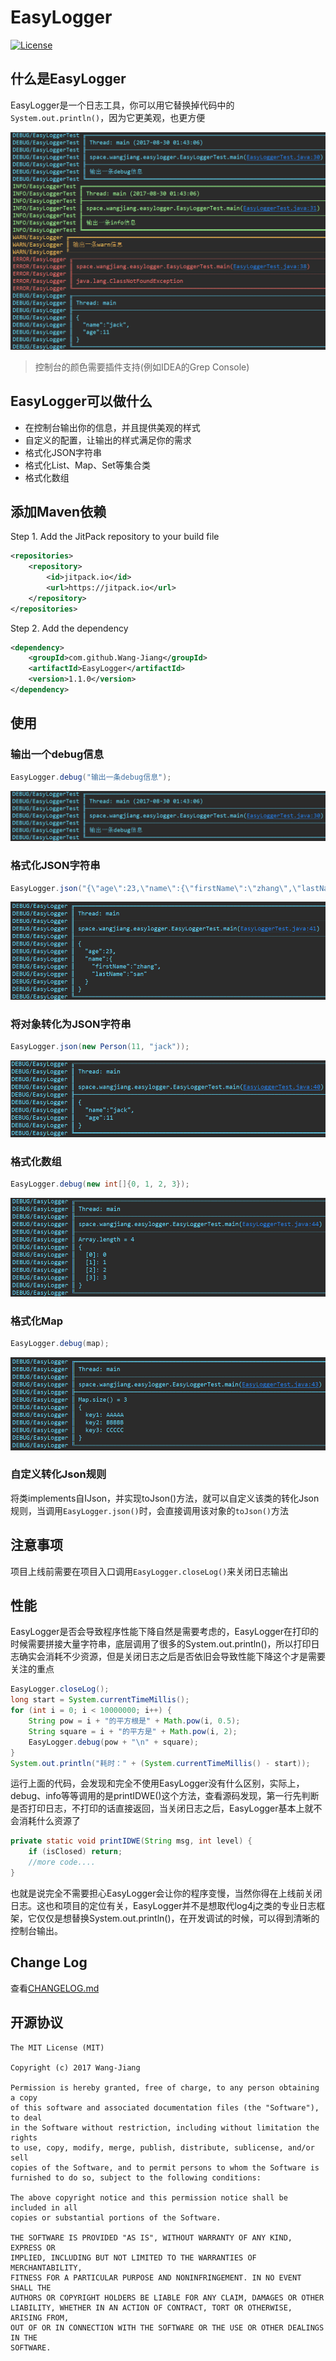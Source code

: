 # EasyLogger

[![License](https://img.shields.io/badge/license-MIT-blue.svg)](http://www.opensource.org/licenses/mit-license.php)

## 什么是EasyLogger
EasyLogger是一个日志工具，你可以用它替换掉代码中的```System.out.println()```，因为它更美观，也更方便
<div align="center">
	<img src="screenshot/screenshot-000.png">
</div>

> 控制台的颜色需要插件支持(例如IDEA的Grep Console)

## EasyLogger可以做什么
* 在控制台输出你的信息，并且提供美观的样式
* 自定义的配置，让输出的样式满足你的需求
* 格式化JSON字符串
* 格式化List、Map、Set等集合类
* 格式化数组

## 添加Maven依赖
Step 1. Add the JitPack repository to your build file
```xml
<repositories>
    <repository>
        <id>jitpack.io</id>
        <url>https://jitpack.io</url>
    </repository>
</repositories>
```
Step 2. Add the dependency
```xml
<dependency>
    <groupId>com.github.Wang-Jiang</groupId>
    <artifactId>EasyLogger</artifactId>
    <version>1.1.0</version>
</dependency>
```

## 使用
### 输出一个debug信息
```java
EasyLogger.debug("输出一条debug信息");
```

<div align="center">
	<img src="screenshot/screenshot-001.png">
</div>

### 格式化JSON字符串
```java
EasyLogger.json("{\"age\":23,\"name\":{\"firstName\":\"zhang\",\"lastName\":\"san\"}} ");
```
<div align="center">
	<img src="screenshot/screenshot-002.png">
</div>

### 将对象转化为JSON字符串
```java
EasyLogger.json(new Person(11, "jack"));
```
<div align="center">
	<img src="screenshot/screenshot-003.png">
</div>

### 格式化数组
```java
EasyLogger.debug(new int[]{0, 1, 2, 3});
```
<div align="center">
	<img src="screenshot/screenshot-004.png">
</div>

### 格式化Map
```java
EasyLogger.debug(map);
```
<div align="center">
	<img src="screenshot/screenshot-005.png">
</div>

### 自定义转化Json规则
将类implements自IJson，并实现toJson()方法，就可以自定义该类的转化Json规则，当调用```EasyLogger.json()```时，会直接调用该对象的```toJson()```方法

## 注意事项
项目上线前需要在项目入口调用```EasyLogger.closeLog()```来关闭日志输出

## 性能
EasyLogger是否会导致程序性能下降自然是需要考虑的，EasyLogger在打印的时候需要拼接大量字符串，底层调用了很多的System.out.println()，所以打印日志确实会消耗不少资源，但是关闭日志之后是否依旧会导致性能下降这个才是需要关注的重点

```java
EasyLogger.closeLog();
long start = System.currentTimeMillis();
for (int i = 0; i < 10000000; i++) {
    String pow = i + "的平方根是" + Math.pow(i, 0.5);
    String square = i + "的平方是" + Math.pow(i, 2);
    EasyLogger.debug(pow + "\n" + square);
}
System.out.println("耗时：" + (System.currentTimeMillis() - start));
```
运行上面的代码，会发现和完全不使用EasyLogger没有什么区别，实际上，debug、info等等调用的是printIDWE()这个方法，查看源码发现，第一行先判断是否打印日志，不打印的话直接返回，当关闭日志之后，EasyLogger基本上就不会消耗什么资源了

```java
private static void printIDWE(String msg, int level) {
    if (isClosed) return;
    //more code....
}
```

也就是说完全不需要担心EasyLogger会让你的程序变慢，当然你得在上线前关闭日志。这也和项目的定位有关，EasyLogger并不是想取代log4j之类的专业日志框架，它仅仅是想替换System.out.println()，在开发调试的时候，可以得到清晰的控制台输出。

## Change Log
查看[CHANGELOG.md](CHANGELOG.md)

## 开源协议
    The MIT License (MIT)

    Copyright (c) 2017 Wang-Jiang

    Permission is hereby granted, free of charge, to any person obtaining a copy
    of this software and associated documentation files (the "Software"), to deal
    in the Software without restriction, including without limitation the rights
    to use, copy, modify, merge, publish, distribute, sublicense, and/or sell
    copies of the Software, and to permit persons to whom the Software is
    furnished to do so, subject to the following conditions:

    The above copyright notice and this permission notice shall be included in all
    copies or substantial portions of the Software.

    THE SOFTWARE IS PROVIDED "AS IS", WITHOUT WARRANTY OF ANY KIND, EXPRESS OR
    IMPLIED, INCLUDING BUT NOT LIMITED TO THE WARRANTIES OF MERCHANTABILITY,
    FITNESS FOR A PARTICULAR PURPOSE AND NONINFRINGEMENT. IN NO EVENT SHALL THE
    AUTHORS OR COPYRIGHT HOLDERS BE LIABLE FOR ANY CLAIM, DAMAGES OR OTHER
    LIABILITY, WHETHER IN AN ACTION OF CONTRACT, TORT OR OTHERWISE, ARISING FROM,
    OUT OF OR IN CONNECTION WITH THE SOFTWARE OR THE USE OR OTHER DEALINGS IN THE
    SOFTWARE.
